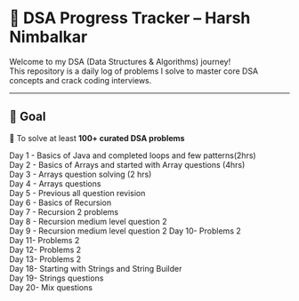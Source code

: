 # 🧠 DSA Progress Tracker – Harsh Nimbalkar

Welcome to my DSA (Data Structures & Algorithms) journey!  
This repository is a daily log of problems I solve to master core DSA concepts and crack coding interviews.

---

## 🚀 Goal

🎯 To solve at least **100+ curated DSA problems**

Day 1 - Basics of Java and completed loops and few patterns(2hrs)  
Day 2 - Basics of Arrays and started with Array questions (4hrs)  
Day 3 - Arrays question solving (2 hrs)  
Day 4 - Arrays questions  
Day 5 - Previous all question revision  
Day 6 - Basics of Recursion  
Day 7 - Recursion 2 problems  
Day 8 - Recursion medium level question 2  
Day 9 - Recursion medium level question 2
Day 10- Problems 2  
Day 11- Problems 2  
Day 12- Problems 2  
Day 13- Problems 2  
Day 18- Starting with Strings and String Builder  
Day 19- Strings questions  
Day 20- Mix questions












